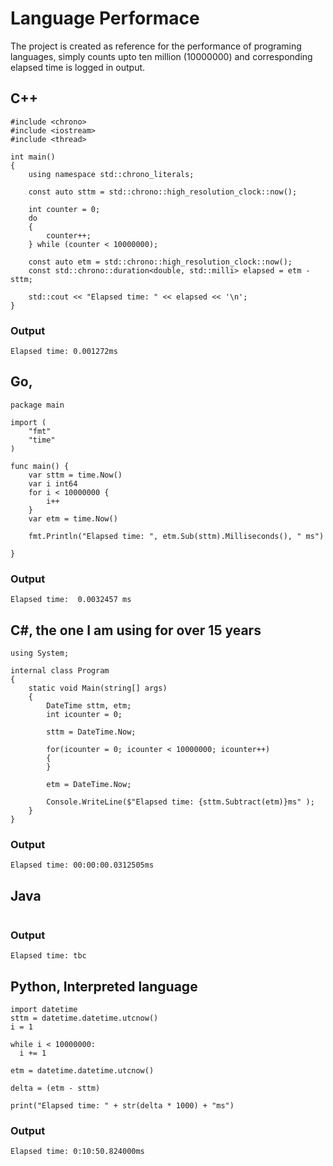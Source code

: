 # Language Performace
The project is created as reference for the performance of programing languages, simply counts upto ten million (10000000) and corresponding elapsed time is logged in output.

## C++
```
#include <chrono>
#include <iostream>
#include <thread>
 
int main()
{
    using namespace std::chrono_literals;

    const auto sttm = std::chrono::high_resolution_clock::now();

    int counter = 0;
    do
    {
        counter++;
    } while (counter < 10000000);

    const auto etm = std::chrono::high_resolution_clock::now();
    const std::chrono::duration<double, std::milli> elapsed = etm - sttm;
 
    std::cout << "Elapsed time: " << elapsed << '\n';
}
```
### Output
    Elapsed time: 0.001272ms


## Go, 
```
package main

import (
	"fmt"
	"time"
)

func main() {
	var sttm = time.Now()
	var i int64
	for i < 10000000 {
		i++
	}
	var etm = time.Now()

	fmt.Println("Elapsed time: ", etm.Sub(sttm).Milliseconds(), " ms")

}
```
### Output
    Elapsed time:  0.0032457 ms


## C#, the one I am using for over 15 years
```
using System;

internal class Program
{
    static void Main(string[] args)
    {
        DateTime sttm, etm;
        int icounter = 0;

        sttm = DateTime.Now;

        for(icounter = 0; icounter < 10000000; icounter++)
        {
        }

        etm = DateTime.Now;

        Console.WriteLine($"Elapsed time: {sttm.Subtract(etm)}ms" );
    }
}

```
### Output
    Elapsed time: 00:00:00.0312505ms


## Java
```

```
### Output
    Elapsed time: tbc


## Python, Interpreted language
```
import datetime
sttm = datetime.datetime.utcnow()
i = 1

while i < 10000000:
  i += 1

etm = datetime.datetime.utcnow()

delta = (etm - sttm)

print("Elapsed time: " + str(delta * 1000) + "ms")
```
### Output
    Elapsed time: 0:10:50.824000ms
